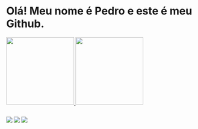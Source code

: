 # Olá! Meu nome é Pedro e este é meu Github.
<div>
  <a href="https://github.com/pedrorossato">
  <img height="180em" src="https://github-readme-stats.vercel.app/api?username=pedrorossato&show_icons=true&theme=dark&include_all_commits=true&count_private=true"/>
  <img height="180em" src="https://github-readme-stats.vercel.app/api/top-langs/?username=pedrorossato&layout=compact&langs_count=10&theme=dark"/>
</div>

  ##
 
<div> 
  <a href="https://instagram.com/phvrossato" target="_blank"><img src="https://img.shields.io/badge/-Instagram-%23E4405F?style=for-the-badge&logo=instagram&logoColor=white" target="_blank"></a>
  <a href = "mailto:phvrossato@gmail.com"><img src="https://img.shields.io/badge/-Gmail-%23333?style=for-the-badge&logo=gmail&logoColor=white" target="_blank"></a>
  <a href="https://www.linkedin.com/in/phvrossato/" target="_blank"><img src="https://img.shields.io/badge/-LinkedIn-%230077B5?style=for-the-badge&logo=linkedin&logoColor=white" target="_blank"></a> 




  </div>
